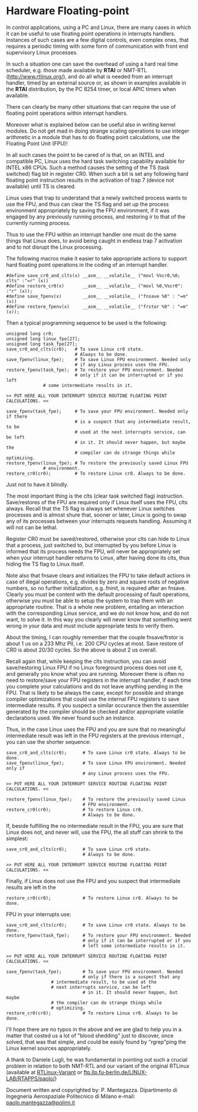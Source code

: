 ---
---

# Hardware Floating-point


In control applications, using a PC and Linux, there are many cases in which it can be useful to use floating point operations in interrupts handlers. Instances of such cases are a few digital controls, even complex ones, that requires a periodic timing with some form of communication with front end supervisory Linux processes.

In such a situation one can save the overhead of using a hard real time scheduler, e.g. those made available by **RTAI** or NMT-RTL (http://www.rtlinux.org/), and do all what is needed from an interrupt handler, timed by an external source or, as shown in examples available in the **RTAI** distribution, by the PC 8254 timer, or local APIC timers when available.

There can clearly be many other situations that can require the use of floating point operations within interrupt handlers.

Moreover what is explained below can be useful also in writing kernel modules. Do not get mad in doing strange scaling operations to use integer arithmetic in a module that has to do floating point calculations, use the Floating Point Unit (FPU)!

In all such cases the point to be cared of is that, on an INTEL and compatible PC, Linux uses the hard task switching capability available for INTEL x86 CPUs. Such a method causes the setting of the TS (task switched) flag bit in register CR0. When such a bit is set any following hard floating point instruction results in the activation of trap 7 (device not available) until TS is cleared.

Linux uses that trap to understand that a newly switched process wants to use the FPU, and thus can clear the TS flag and set up the process environment appropriately by saving the FPU environment, if it was engaged by any previously running process, and restoring ir to that of the currently running process.

Thus to use the FPU within an interrupt handler one must do the same things that Linux does, to avoid being caught in endless trap 7 activation and to not disrupt the Linux processing.

The following macros make it easier to take appropriate actions to support hard floating point operations in the coding of an interrupt handler.

``` 
#define save_cr0_and_clts(x) __asm__ __volatile__ ("movl %%cr0,%0; clts" :"=r" (x))
#define restore_cr0(x)       __asm__ __volatile__ ("movl %0,%%cr0": :"r" (x));
#define save_fpenv(x)        __asm__ __volatile__ ("fnsave %0" : "=m" (x))
#define restore_fpenv(x)     __asm__ __volatile__ ("frstor %0" : "=m" (x));
```

Then a typical programming sequence to be used is the following:

```
unsigned long cr0;
unsigned long linux_fpe[27];
unsigned long task_fpe[27];
save_cr0_and_clts(cr0);   # To save Linux cr0 state.
                          # Always to be done.
save_fpenv(linux_fpe);    # To save Linux FPU environment. Needed only
                          # if any Linux process uses the FPU.
restore_fpenv(task_fpe);  # To restore your FPU environment. Needed
                          # only if it can be interrupted or if you left
			  # some intermediate results in it.

>> PUT HERE ALL YOUR INTERRUPT SERVICE ROUTINE FLOATING POINT CALCULATIONS. <<

save_fpenv(task_fpe);     # To save your FPU environment. Needed only if there
                          # is a suspect that any intermediate result, to be
                          # used at the next interrupts service, can be left
                          # in it. It should never happen, but maybe the
                          # compiler can do strange things while optimizing.
restore_fpenv(linux_fpe); # To restore the previously saved Linux FPU
			  # environment.
restore_cr0(cr0);         # To restore Linux cr0. Always to be done.
```

Just not to have it blindly.

The most important thing is the clts (clear task switched flag) instruction. Save/restores of the FPU are required only if Linux itself uses the FPU, clts always. Recall that the TS flag is always set whenever Linux switches processes and is almost shure that, sooner or later, Linux is going to swap any of its processes between your interrupts requests handling. Assuming it will not can be lethal.

Register CR0 must be saved/restored, otherwise your clts can hide to Linux that a process, just switched to, but interrupted by you before Linux is informed that its process needs the FPU, will never be appropriately set when your interrupt handler returns to Linux, after having done  its clts, thus hiding the TS flag to Linux itself.

Note also that fnsave clears and initializes the FPU to take default actions in case of illegal operations, e.g. divides by zero and square roots of negative numbers, so no further initialization, e.g..fninit, is required after an fnsave. Clearly you must be content with the default processing of fault operations, otherwise you must be able to setup the system to trap them with an appropriate routine. That is a whole new problem, entailing an interaction with the corresponding Linux service, and we do not know how, and do not want, to solve it. In this way you clearly will never know that something went wrong in your data and must include appropriate tests to verify them.

About the timing, I can roughly remember that the couple fnsave/frstor is about 1 us on a 233 Mhz PII, i.e. 200 CPU cycles at most. Save restore of CR0 is about 20/30 cycles. So the above is about 2 us overall.

Recall again that, while keeping the clts instruction, you can avoid save/restoring Linux FPU if no Linux foreground process does not use it, and generally you know what you are running. Moreover there is often no need to restore/save your FPU registers in the interrupt  handler, if each time you complete your calculations and do not leave anything pending in the FPU. That is likely to be always the case, except for possible and strange compiler optimizations that could use the internal FPU registers to save intermediate results. If you suspect a similar occurance then the assembler generated by the compiler should be checked and/or appropriate volatile declarations used. We never found such an instance.

Thus, in the case Linux uses the FPU and you are sure that no meaningful intermediate result was left in the FPU registers at the previous interrupt , you can use the shorter sequence:

```
save_cr0_and_clts(cr0);      # To save Linux cr0 state. Always to be done.
save_fpenv(linux_fpe);       # To save Linux FPU environment. Needed only if
                             # any Linux process uses the FPU.

>> PUT HERE ALL YOUR INTERRUPT SERVICE ROUTINE FLOATING POINT CALCULATIONS. <<
  
restore_fpenv(linux_fpe);    # To restore the previously saved Linux
                             # FPU environment.
restore_cr0(cr0);            # To restore Linux cr0.
                             # Always to be done.
```

If, beside fulfilling the no intermediate result in the FPU, you are sure that Linux does not, and never will, use the FPU, the all stuff can shrink to the simplest:

```
save_cr0_and_clts(cr0);      # To save Linux cr0 state.
                             # Always to be done.

>> PUT HERE ALL YOUR INTERRUPT SERVICE ROUTINE FLOATING POINT CALCULATIONS. <<
```

Finally, if Linux does not use the FPU and you suspect that intermediate results are left in the

```
restore_cr0(cr0);            # To restore Linux cr0. Always to be done.
```

FPU in your interrupts use:

```
save_cr0_and_clts(cr0);      # To save Linux cr0 state. Always to be done.
restore_fpenv(task_fpe);     # To restore your FPU environment. Needed
                             # only if it can be interrupted or if you
                             # left some intermediate results in it.

>> PUT HERE ALL YOUR INTERRUPT SERVICE ROUTINE FLOATING POINT CALCULATIONS. <<
  
save_fpenv(task_fpe);        # To save your FPU environment. Needed
                             # only if there is a suspect that any
			     # intermediate result, to be used at the
			     # next interrupts service, can be left
                             # in it. It should never happen, but maybe
			     # the compiler can do strange things while
			     # optimizing.
restore_cr0(cr0);            # To restore Linux cr0. Always to be done.
```

I'll hope there are no typos in the above and we are glad to help you in a matter that costed us a lot of "blood shedding" just to discover, once solved, that was that simple, and could be easily found by "rgrep"ping the Linux kernel sources appropriately.

A thank to Daniele Lugli, he was fundamental in pointing out such a crucial problem in relation to both NMT-RTL and our variant of the original RTLinux (available at [RTLinux-Variant](http://www.rtlinux.org/) or [ftp.llp.fu-berlin.de/LINUX-LAB/RTAPPS/paolo/](ftp://ftp.llp.fu-berlin.de/LINUX-LAB/RTAPPS/paolo/))

Document written and copyrighted by: P. Mantegazza.
Dipartimento di Ingegneria Aerospaziale
Politecnico di Milano
e-mail: [paolo.mantegazza@polimi.it](mailto:paolo.mantegazza@polimi.it)
